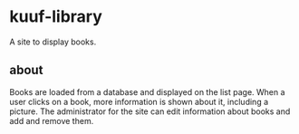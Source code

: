 # kuuf-library

A site to display books.

## about

Books are loaded from a database and displayed on the list page.
When a user clicks on a book, more information is shown about it, including a picture.
The administrator for the site can edit information about books and add and remove them.
